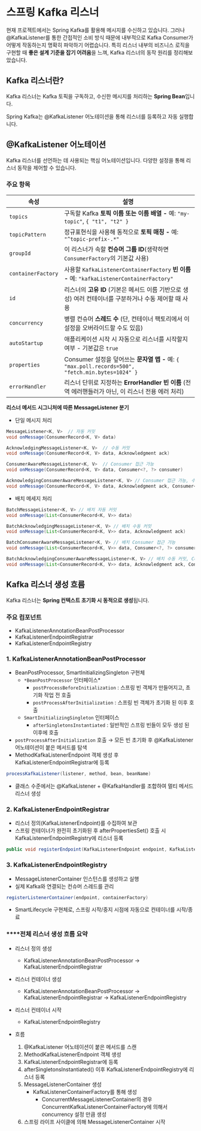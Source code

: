 # 스프링 Kafka 리스너

현재 프로젝트에서는 Spring Kafka를 활용해 메시지를 수신하고 있습니다. 그러나 @KafkaListener를 통한 간접적인 소비 방식 때문에 내부적으로 Kafka Consumer가 어떻게 작동하는지 명확히 파악하기 어렵습니다. 특히 리스너 내부의 비즈니스 로직을 구현할 때 **좋은 설계 기준을 잡기 어려움**을 느껴, Kafka 리스너의 동작 원리를 정리해보았습니다.

## **Kafka 리스너란?**

Kafka 리스너는 Kafka 토픽을 구독하고, 수신한 메시지를 처리하는 **Spring Bean**입니다.

Spring Kafka는 @KafkaListener 어노테이션을 통해 리스너를 등록하고 자동 실행합니다.

## **@KafkaListener 어노테이션**

Kafka 리스너를 선언하는 데 사용되는 핵심 어노테이션입니다. 다양한 설정을 통해 리스너 동작을 제어할 수 있습니다.

### 주요 항목

| 속성               | 설명                                                                                                   |
| ------------------ | ------------------------------------------------------------------------------------------------------ |
| `topics`           | 구독할 Kafka **토픽 이름 또는 이름 배열 -** 예: `"my-topic"`, `{ "t1", "t2" }`                         |
| `topicPattern`     | 정규표현식을 사용해 동적으로 **토픽 매칭 -** 예: `"^topic-prefix-.*"`                                  |
| `groupId`          | 이 리스너가 속할 **컨슈머 그룹 ID**(생략하면 `ConsumerFactory`의 기본값 사용)                          |
| `containerFactory` | 사용할 `KafkaListenerContainerFactory` **빈 이름 -** 예: `"kafkaListenerContainerFactory"`             |
| `id`               | 리스너의 **고유 ID** (기본은 메서드 이름 기반으로 생성) 여러 컨테이너를 구분하거나 수동 제어할 때 사용 |
| `concurrency`      | 병렬 컨슈머 **스레드 수** (단, 컨테이너 팩토리에서 이 설정을 오버라이드할 수도 있음)                   |
| `autoStartup`      | 애플리케이션 시작 시 자동으로 리스너를 시작할지 여부 - 기본값은 `true`                                 |
| `properties`       | Consumer 설정을 덮어쓰는 **문자열 맵 -** 예: `{ "max.poll.records=500", "fetch.min.bytes=1024" }`      |
| `errorHandler`     | 리스너 단위로 지정하는 **ErrorHandler 빈 이름** (전역 에러핸들러가 아닌, 이 리스너 전용 에러 처리)     |

**리스너 메서드 시그니처에 따른 MessageListener 분기**

- 단일 메시지 처리

```java
MessageListener<K, V>  // 자동 커밋
void onMessage(ConsumerRecord<K, V> data)
```

```java
AcknowledgingMessageListener<K, V>  // 수동 커밋
void onMessage(ConsumerRecord<K, V> data, Acknowledgment ack)
```

```java
ConsumerAwareMessageListener<K, V>  // Consumer 접근 가능
void onMessage(ConsumerRecord<K, V> data, Consumer<?, ?> consumer)
```

```java
AcknowledgingConsumerAwareMessageListener<K, V> // Consumer 접근 가능, 수동 처리
void onMessage(ConsumerRecord<K, V> data, Acknowledgment ack, Consumer<?, ?> consumer)
```

- 배치 메세지 처리

```java
BatchMessageListener<K, V> // 배치 자동 커밋
void onMessage(List<ConsumerRecord<K, V>> data)
```

```java
BatchAcknowledgingMessageListener<K, V> // 배치 수동 커밋
void onMessage(List<ConsumerRecord<K, V>> data, Acknowledgment ack)
```

```java
BatchConsumerAwareMessageListener<K, V> // 배치 Consumer 접근 가능
void onMessage(List<ConsumerRecord<K, V>> data, Consumer<?, ?> consumer)
```

```java
BatchAcknowledgingConsumerAwareMessageListener<K, V> // 배치 수동 커밋, Consumer 접근 가능
void onMessage(List<ConsumerRecord<K, V>> data, Acknowledgment ack, Consumer<?, ?> consumer)
```

## **Kafka 리스너 생성 흐름**

Kafka 리스너는 **Spring 컨텍스트 초기화 시 동적으로 생성**됩니다.

### **주요 컴포넌트**

- KafkaListenerAnnotationBeanPostProcessor
- KafkaListenerEndpointRegistrar
- KafkaListenerEndpointRegistry

### **1.** KafkaListenerAnnotationBeanPostProcessor

- BeanPostProcessor, SmartInitializingSingleton 구현체
  - `*BeanPostProcessor` 인터페이스\*
    - `postProcessBeforeInitialization` : 스프링 빈 객체가 만들어지고, 초기화 작업 전 호출
    - `postProcessAfterInitialization` : 스프링 빈 객체가 초기화 된 이후 호출
  - `SmartInitializingSingleton` 인터페이스
    - `afterSingletonsInstantiated` : 일반적인 스프링 빈들이 모두 생성 된 이후에 호출
- `postProcessAfterInitialization` 호출
  → 모든 빈 초기화 후 @KafkaListener 어노테이션이 붙은 메서드를 탐색
- MethodKafkaListenerEndpoint 객체 생성 후 KafkaListenerEndpointRegistrar에 등록

```java
processKafkaListener(listener, method, bean, beanName)
```

- 클래스 수준에서는 @KafkaListener + @KafkaHandler를 조합하여 멀티 메서드 리스너 생성

### 2. KafkaListenerEndpointRegistrar

- 리스너 정의(KafkaListenerEndpoint)를 수집하여 보관
- 스프링 컨테이너가 완전히 초기화된 후 afterPropertiesSet() 호출 시 KafkaListenerEndpointRegistry에 리스너 등록

```java
public void registerEndpoint(KafkaListenerEndpoint endpoint, KafkaListenerContainerFactory<?> factory)
```

### **3. KafkaListenerEndpointRegistry**

- MessageListenerContainer 인스턴스를 생성하고 실행
- 실제 Kafka와 연결되는 컨슈머 스레드를 관리

```java
registerListenerContainer(endpoint, containerFactory)
```

- SmartLifecycle 구현체로, 스프링 시작/중지 시점에 자동으로 컨테이너를 시작/종료

### \*\*\*\*전체 리스너 생성 흐름 요약

- 리스너 정의 생성
  - KafkaListenerAnnotationBeanPostProcessor
    → KafkaListenerEndpointRegistrar
- 리스너 컨테이너 생성
  - KafkaListenerAnnotationBeanPostProcessor
    → KafkaListenerEndpointRegistrar
    → KafkaListenerEndpointRegistry
- 리스너 컨테이너 시작

  - KafkaListenerEndpointRegistry

- 흐름
  1. @KafkaListener 어노테이션이 붙은 메서드를 스캔
  2. MethodKafkaListenerEndpoint 객체 생성
  3. KafkaListenerEndpointRegistrar에 등록
  4. afterSingletonsInstantiated() 이후 KafkaListenerEndpointRegistry에 리스너 등록
  5. MessageListenerContainer 생성
     - KafkaListenerContainerFactory를 통해 생성
       - ConcurrentMessageListenerContainer의 경우 ConcurrentKafkaListenerContainerFactory에 의해서 concurrency 설정 만큼 생성
  6. 스프링 라이프 사이클에 의해 MessageListenerContainer 시작
